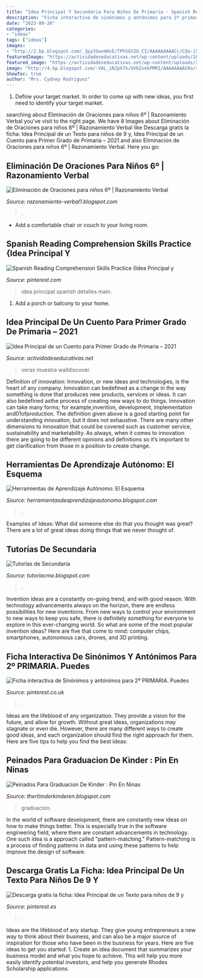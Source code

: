 ```yaml
---
title: "Idea Principal Y Secundaria Para Niños De Primaria - Spanish Reading Comprehension Skills Practice {idea Principal Y"
description: "Ficha interactiva de sinónimos y antónimos para 2º primaria. puedes"
date: "2023-09-26"
categories:
- "ideas"
tags: ["ideas"]
images:
- "http://2.bp.blogspot.com/_3py3SwvmHsE/TPhSGV2G_CI/AAAAAAAAACc/CQu-i5ug014/s1600/Pasos.jpg"
featuredImage: "https://actividadeseducativas.net/wp-content/uploads/2019/09/Idea-Principal-de-un-Cuento-para-Primer-Grado-de-Primaria.jpg"
featured_image: "https://actividadeseducativas.net/wp-content/uploads/2019/09/Idea-Principal-de-un-Cuento-para-Primer-Grado-de-Primaria.jpg"
image: "http://4.bp.blogspot.com/-VAL_iNJpX7k/UVbZvekPMMI/AAAAAAAACKo/sEoONHKmvuQ/s1600/oraciones-eliminadas6º.JPG"
ShowToc: true
author: "Mrs. Cydney Rodriguez"
---
```



1. Define your target market. In order to come up with new ideas, you first need to identify your target market.

	

		
searching about Eliminación de Oraciones para niños 6º | Razonamiento Verbal you've visit to the right page. We have 8 Images about Eliminación de Oraciones para niños 6º | Razonamiento Verbal like Descarga gratis la ficha: Idea Principal de un Texto para niños de 9 y, Idea Principal de un Cuento para Primer Grado de Primaria – 2021 and also Eliminación de Oraciones para niños 6º | Razonamiento Verbal. Here you go:
		
    
## Eliminación De Oraciones Para Niños 6º | Razonamiento Verbal

<img loading=lazy src="http://4.bp.blogspot.com/-VAL_iNJpX7k/UVbZvekPMMI/AAAAAAAACKo/sEoONHKmvuQ/s1600/oraciones-eliminadas6º.JPG" onerror="this.onerror=null;this.src='https://tse3.mm.bing.net/th?id=OIP.iQNtI97ByhBk6eENMFtHggHaL7&amp;pid=15.1';" alt="Eliminación de Oraciones para niños 6º | Razonamiento Verbal">

_Source: razonamiento-verbal1.blogspot.com_

>. 

	

- Add a comfortable chair or couch to your living room.

    
## Spanish Reading Comprehension Skills Practice {Idea Principal Y

<img loading=lazy src="https://i.pinimg.com/736x/92/0e/2c/920e2c455cf9c1cb1bd22756dd9a9f72--idea-principal-spanish-immersion.jpg" onerror="this.onerror=null;this.src='https://tse3.mm.bing.net/th?id=OIP._TraLF1Xvau5UCO767e6SAHaFj&amp;pid=15.1';" alt="Spanish Reading Comprehension Skills Practice {Idea Principal y">

_Source: pinterest.com_

>idea principal spanish detalles main. 

	

1. Add a porch or balcony to your home.

    
## Idea Principal De Un Cuento Para Primer Grado De Primaria – 2021

<img loading=lazy src="https://actividadeseducativas.net/wp-content/uploads/2019/09/Idea-Principal-de-un-Cuento-para-Primer-Grado-de-Primaria.jpg" onerror="this.onerror=null;this.src='https://tse1.mm.bing.net/th?id=OIP.m9WO0M2N2J-YwBl8DfduywHaFU&amp;pid=15.1';" alt="Idea Principal de un Cuento para Primer Grado de Primaria – 2021">

_Source: actividadeseducativas.net_

>veras muestra walldiscover. 

	

Definition of innovation:
Innovation, or new ideas and technologies, is the heart of any company. Innovation can bedefined as a change in the way something is done that produces new products, services or ideas. It can also bedefined asthe process of creating new ways to do things. Innovation can take many forms; for example,invention, development, implementation and01ofproduction.
The definition given above is a good starting point for understanding innovation, but it does not exhaustive. There are many other dimensions to innovation that could be covered such as customer service, sustainability and marketability. As always, when it comes to innovation there are going to be different opinions and definitions so it’s important to get clarification from those in a position to create change.

    
## Herramientas De Aprendizaje Autónomo: El Esquema

<img loading=lazy src="http://2.bp.blogspot.com/_3py3SwvmHsE/TPhSGV2G_CI/AAAAAAAAACc/CQu-i5ug014/s1600/Pasos.jpg" onerror="this.onerror=null;this.src='https://tse4.mm.bing.net/th?id=OIP.jwJbfQZwnAMR_NOCRYRAOgHaFl&amp;pid=15.1';" alt="Herramientas de Aprendizaje Autónomo: El Esquema">

_Source: herramientasdeaprendizajeautonomo.blogspot.com_

>. 

	

Examples of Ideas: What did someone else do that you thought was great?
There are a lot of great ideas doing things that we never thought of.

    
## Tutorías De Secundaria

<img loading=lazy src="http://1.bp.blogspot.com/-H3kWIBDAWxA/Tq37T8PZQiI/AAAAAAAAAA4/BEgCQCFg_ro/s640/hjhjhj.png" onerror="this.onerror=null;this.src='https://tse1.mm.bing.net/th?id=OIP.bjJrYMlVC5OPkZALwKH-PQHaFX&amp;pid=15.1';" alt="Tutorías de Secundaria">

_Source: tutoriacme.blogspot.com_

>. 

	

Invention ideas are a constantly on-going trend, and with good reason. With technology advancements always on the horizon, there are endless possibilities for new inventions. From new ways to control your environment to new ways to keep you safe, there is definitely something for everyone to explore in this ever-changing world. So what are some of the most popular invention ideas? Here are five that come to mind: computer chips, smartphones, autonomous cars, drones, and 3D printing.

    
## Ficha Interactiva De Sinónimos Y Antónimos Para 2º PRIMARIA. Puedes

<img loading=lazy src="https://i.pinimg.com/736x/5b/a3/32/5ba332f7d95deb935b4046c33dd5e455.jpg" onerror="this.onerror=null;this.src='https://tse4.mm.bing.net/th?id=OIP.qnvgbiDY7cO5RctR3rss5gHaKe&amp;pid=15.1';" alt="Ficha interactiva de Sinónimos y antónimos para 2º PRIMARIA. Puedes">

_Source: pinterest.co.uk_

>. 

	

Ideas are the lifeblood of any organization. They provide a vision for the future, and allow for growth. Without great ideas, organizations may stagnate or even die. However, there are many different ways to create good ideas, and each organization should find the right approach for them. Here are five tips to help you find the best ideas:

    
## Peinados Para Graduacion De Kinder : Pin En Ninas

<img loading=lazy src="https://lh3.googleusercontent.com/proxy/ZA9KFCTgjpEoL9vwjCCZ4Zjt89tZFK4G1Abuj3ye6S2jxV0Viio8izpMpR0Za2FlLJ1vay1jlpCHFtabYREtr0Q9LSlOSVGJu6dxgFaz-M_TofRkculklOKJsUzvBVM9" onerror="this.onerror=null;this.src='https://tse2.mm.bing.net/th?id=OIP.vk7K0shXo3t2-B6Px9pVVgAAAA&amp;pid=15.1';" alt="Peinados Para Graduacion De Kinder : Pin En Ninas">

_Source: thertimderkinderen.blogspot.com_

>graduacion. 

	

In the world of software development, there are constantly new ideas on how to make things better. This is especially true in the software engineering field, where there are constant advancements in technology. One such idea is a approach called "pattern-matching." Pattern-matching is a process of finding patterns in data and using these patterns to help improve the design of software.

    
## Descarga Gratis La Ficha: Idea Principal De Un Texto Para Niños De 9 Y

<img loading=lazy src="https://i.pinimg.com/736x/75/cb/b7/75cbb75b7878c6ffae7aab69e5a8faf4.jpg" onerror="this.onerror=null;this.src='https://tse4.mm.bing.net/th?id=OIP.lQq8gX86CCr7DHNialRccQHaGY&amp;pid=15.1';" alt="Descarga gratis la ficha: Idea Principal de un Texto para niños de 9 y">

_Source: pinterest.es_

>. 

	

Ideas are the lifeblood of any startup. They give young entrepreneurs a new way to think about their business, and can also be a major source of inspiration for those who have been in the business for years. Here are five ideas to get you started: 1. Create an idea document that summarizes your business model and what you hope to achieve. This will help you more easily identify potential investors, and help you generate Rhodes Scholarship applications. 
